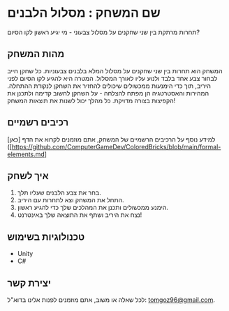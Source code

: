 # שם המשחק : מסלול הלבנים

תחרות מרתקת בין שני שחקנים על מסלול צבעוני - מי יגיע ראשון לקו הסיום?

## מהות המשחק
המשחק הוא תחרות בין שני שחקנים על מסלול המלא בלבנים צבעוניות. כל שחקן חייב לבחור צבע אחד בלבד ולנוע עליו לאורך המסלול. המטרה היא להגיע לקו הסיום לפני היריב, תוך כדי הימנעות ממכשולים שיכולים להחזיר את השחקן לנקודת ההתחלה. המהירות והאסטרטגיה הן מפתח להצלחה - על השחקן לחשוב קדימה ולתכנן את הקפיצות בצורה מדויקת. כל מהלך יכול לשנות את תוצאות המשחק!

## רכיבים רשמיים
למידע נוסף על הרכיבים הרשמיים של המשחק, אתם מוזמנים לקרוא את הדף [כאן]([https://github.com/ComputerGameDev/ColoredBricks/blob/main/formal-elements.md]

## איך לשחק
1. בחר את צבע הלבנים שעליו תלך.
2. התחל את המשחק וצא לתחרות עם היריב.
3. הימנע ממכשולים ותכנן את המהלכים שלך כדי להגיע ראשון.
4. נצח את היריב ושתף את התוצאה שלך באינטרנט!

## טכנולוגיות בשימוש
- Unity
- C#

## יצירת קשר
לכל שאלה או משוב, אתם מוזמנים לפנות אלינו בדוא"ל: [tomgoz96@gmail.com](tomgoz96@gmail.com).

